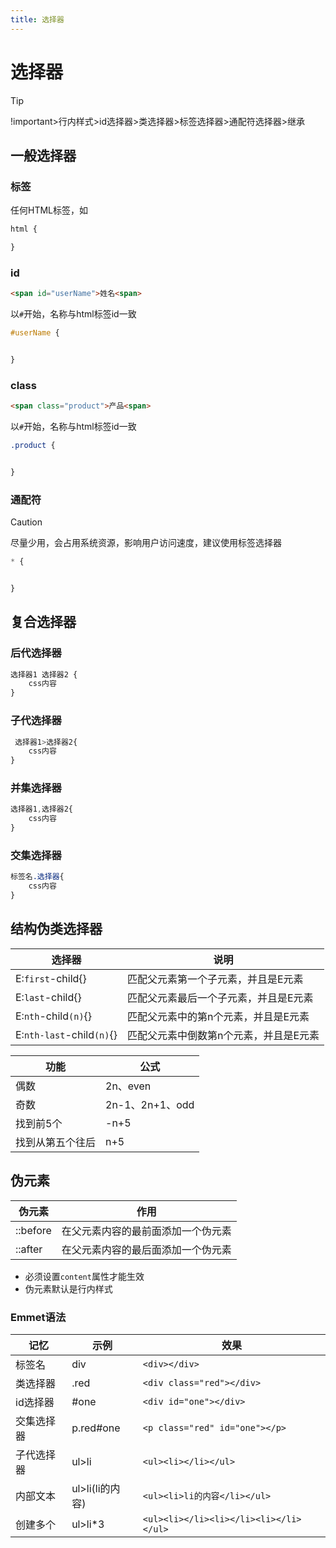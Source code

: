 ```yaml
---
title: 选择器
---
```


# 选择器 

>[!tip]
> !important>行内样式>id选择器>类选择器>标签选择器>通配符选择器>继承

## 一般选择器

### 标签
任何HTML标签，如
```css
html {

}
```

###  id

```html
<span id="userName">姓名<span>
```

以`#`开始，名称与html标签id一致
```css
#userName {


}
```

### class

```html
<span class="product">产品<span>
```

以`#`开始，名称与html标签id一致
```css
.product {


}
```

### 通配符
>[!caution]
>尽量少用，会占用系统资源，影响用户访问速度，建议使用标签选择器

```css
* {


}
```

## 复合选择器


### 后代选择器
```css
选择器1 选择器2 {
    css内容
}
```
### 子代选择器


```css
 选择器1>选择器2{
    css内容
}
```


### 并集选择器


```css
选择器1,选择器2{
    css内容
}
```


### 交集选择器


```css
标签名.选择器{
    css内容
}
```


## 结构伪类选择器


| 选择器                | 说明                                   |
| --------------------- | -------------------------------------- |
| E:`first`-child{}       | 匹配父元素第一个子元素，并且是E元素    |
| E:`last`-child{}        | 匹配父元素最后一个子元素，并且是E元素  |
| E:`nth`-child`(n)`{}      | 匹配父元素中的第n个元素，并且是E元素   |
| E:`nth-last`-child`(n)`{} | 匹配父元素中倒数第n个元素，并且是E元素 |


| 功能             | 公式            |
| ---------------- | --------------- |
| 偶数             | 2n、even        |
| 奇数             | 2n-1、2n+1、odd |
| 找到前5个        | -n+5            |
| 找到从第五个往后 | n+5             |


## 伪元素


| 伪元素   | 作用                               |
| -------- | ---------------------------------- |
| ::before | 在父元素内容的最前面添加一个伪元素 |
| ::after  | 在父元素内容的最后面添加一个伪元素 |


- 必须设置`content`属性才能生效
- 伪元素默认是行内样式


### Emmet语法


| 记忆       | 示例            | 效果                                 |
| ---------- | --------------- | ------------------------------------ |
| 标签名     | div             | `<div></div>`                       |
| 类选择器   | .red            | `<div class="red"></div>`|
| id选择器   | #one            | `<div id="one"></div>`|
| 交集选择器 | p.red#one       | `<p class="red" id="one"></p>`|
| 子代选择器 | ul>li           | `<ul><li></li></ul>`|
| 内部文本   | ul>li(li的内容) | `<ul><li>li的内容</li></ul>`|
| 创建多个   | ul>li*3         | `<ul><li></li><li></li><li></li></ul> `|

